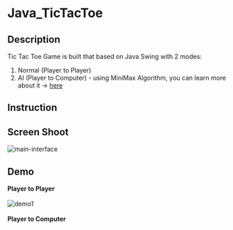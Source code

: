 # Java_TicTacToe
## Description
Tic Tac Toe Game is built that based on Java Swing with 2 modes:
1. Normal (Player to Player)
2. AI (Player to Computer) - using MiniMax Algorithm, you can learn more about it -> [here](https://www.stdio.vn/giai-thuat-lap-trinh/giai-thuat-tim-kiem-minimax-s1EVnH)
## Instruction
## Screen Shoot
![main-interface](https://live.staticflickr.com/65535/51003751780_187cc3c770_b.jpg)
## Demo
**Player to Player**
<br><br>
![demo1](https://lh3.googleusercontent.com/cYFQvkyEw3cShBXAvOjQYY3-RWhGa2mIMBwIGWLiAHBbvI4qSCGzAm7pcvg1I8WPVRHu3TqmfcbU8tcgyX5PA5CcWayg_lZiaYU_skq8XYkyp41McMDggs8eEVRGKkXLvDFIX8s8UY82A9o4jx3Mr4Q9l2VF3wC6692j7jxnYto92hc7CSpiTll3Gv_btYMuyBGB6Ah7s3YMRlcKM_7nKPWNtbZLZ1RyB3QGRh8Ha4mkib12-wASDOSYD85EzggKGMSoX6Q_ui3CmOEtpu__976nlNRHTUgHTSMv6SlwRbhddGv_BqWmIkB5ULv3mPqAeX-i3VDv-mvWZmKNMX0fYbTj_yHAtGMkxrvVrI186ywT1JpaPTJymPD7fnVnZdgKAoyug2okDzVUF_8nUJkcUBNcxyrg0lU0bU2PdPMc1Gn2R1KYciuqSXo7rc4Wco9U_X_8JiyCw_dK0MtNc09SNwdjHOz_a7xr-AE4ig-gFkwS1UQFB5u2VA-CYv5CGimSU_BXYMh0Or2H90AZJq4XqmK4Zh0H-2rCpmMxFwlWxdYd_ei_a60_tM_tgvw1jPH93aN9xnBPYe5-hMDWrpzhwM6E0FUks7iN_Xczj5O5glep6SfrddmEF1sDfBODC08zckoazz_jeev-6MmQuyNpFaIlB-nQtHlTPuSF-_VbGinKjZLwX3Z8KHrarrt31dApsqehMqlFmD7v_zo2BoOaWCo=w800-h454-no?authuser=3)
<br><br>
**Player to Computer**
